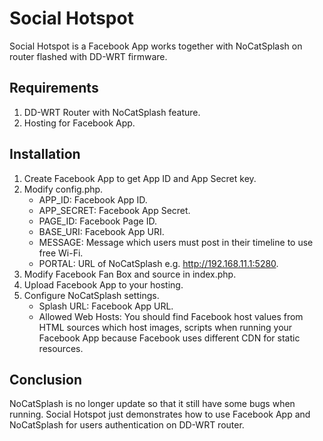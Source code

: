 # Social Hotspot

Social Hotspot is a Facebook App works together with NoCatSplash on router flashed with DD-WRT firmware.

## Requirements

1. DD-WRT Router with NoCatSplash feature.
2. Hosting for Facebook App.

## Installation

1. Create Facebook App to get App ID and App Secret key.
2. Modify config.php.
    * APP_ID: Facebook App ID.
    * APP_SECRET: Facebook App Secret.
    * PAGE_ID: Facebook Page ID.
    * BASE_URI: Facebook App URI.
    * MESSAGE: Message which users must post in their timeline to use free Wi-Fi.
    * PORTAL: URL of NoCatSplash e.g. http://192.168.11.1:5280.
3. Modify Facebook Fan Box and source in index.php.
4. Upload Facebook App to your hosting.
5. Configure NoCatSplash settings.
    * Splash URL: Facebook App URL.
    * Allowed Web Hosts: You should find Facebook host values from HTML sources which host images, scripts when running your Facebook App because Facebook uses different CDN for static resources.

## Conclusion

NoCatSplash is no longer update so that it still have some bugs when running. Social Hotspot just demonstrates how to use Facebook App and NoCatSplash for users authentication on DD-WRT router.